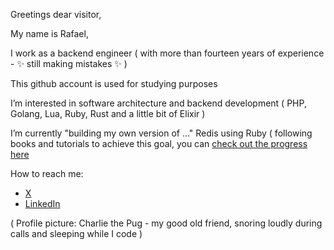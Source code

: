 Greetings dear visitor,

My name is Rafael,

I work as a backend engineer ( with more than fourteen years of experience - ✨ still making mistakes ✨ )

This github account is used for studying purposes

I’m interested in software architecture and backend development ( PHP, Golang, Lua, Ruby, Rust and a little bit of Elixir )

I’m currently "building my own version of ..." Redis using Ruby ( following books and tutorials to achieve this goal, you can [check out the progress here](https://github.com/ocricci/src-ruby-cache-myownredis)

How to reach me:

- [X](https://x.com/ocricci)
- [LinkedIn](https://www.linkedin.com/in/rafael-ricci-a959ab89/)

( Profile picture: Charlie the Pug - my good old friend, snoring loudly during calls and sleeping while I code )

<!---
ocricci/ocricci is a ✨ special ✨ repository because its `README.md` (this file) appears on your GitHub profile.
You can click the Preview link to take a look at your changes.
--->

